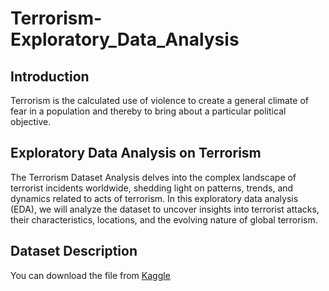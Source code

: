 # Terrorism-Exploratory_Data_Analysis


## Introduction

Terrorism is the calculated use of violence to create a general climate of fear in a population and thereby to bring about a particular political objective.


## Exploratory Data Analysis on Terrorism

The Terrorism Dataset Analysis delves into the complex landscape of terrorist incidents worldwide, shedding light on patterns, trends, and dynamics related to acts of terrorism. In this exploratory data analysis (EDA), we will analyze the dataset to uncover insights into terrorist attacks, their characteristics, locations, and the evolving nature of global terrorism.

## Dataset Description
You can download the file from [Kaggle](https://www.kaggle.com/datasets/START-UMD/gtd?select=globalterrorismdb_0718dist.csv)




